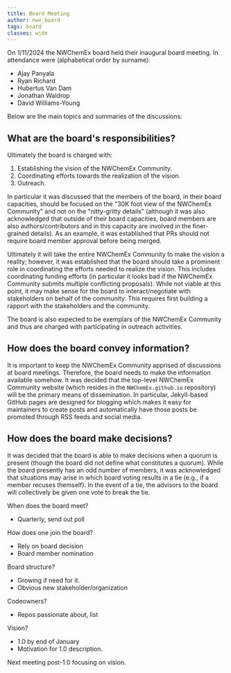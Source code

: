 ```yaml
---
title: Board Meeting
author: nwx_board
tags: board
classes: wide
---
```


On 1/11/2024 the NWChemEx board held their inaugural board meeting. In
attendance were (alphabetical order by surname):

- Ajay Panyala
- Ryan Richard
- Hubertus Van Dam
- Jonathan Waldrop
- David Williams-Young

Below are the main topics and summaries of the discussions:

## What are the board's responsibilities?

Ultimately the board is charged with:

1. Establishing the vision of the NWChemEx Community.
2. Coordinating efforts towards the realization of the vision.
3. Outreach.

In particular it was discussed that the members of the board, in their board
capacities, should be focused on the "30K foot view of the NWChemEx Community"
and not on the "nitty-gritty details" (although it was also acknowledged that
outside of their board capacities, board members are also authors/contributors
and in this capacity are involved in the finer-grained details). As an example,
it was established that PRs should not require board member approval before
being merged.

Ultimately it will take the entire NWChemEx Community to make the vision a
reality; however, it was established that the board should take a prominent
role in coordinating the efforts needed to realize the vision. This includes
coordinating funding efforts (in particular it looks bad if the NWChemEx
Community submits multiple conflicting proposals). While not viable at this
point, it may make sense for the board to interact/negotiate with stakeholders
on behalf of the community. This requires first building a rapport with the
stakeholders and the community.

The board is also expected to be exemplars of the NWChemEx Community and thus
are charged with participating in outreach activities.

## How does the board convey information?

It is important to keep the NWChemEx Community apprised of discussions at
board meetings. Therefore, the board needs to make the information available
somehow. It was decided that the top-level NWChemEx Community website (which
resides in the `NWChemEx.github.io` repository) will be the primary means of
dissemination. In particular, Jekyll-based GitHub pages are designed for
blogging which makes it easy for maintainers to create posts and automatically
have those posts be promoted through RSS feeds and social media.

## How does the board make decisions?

It was decided that the board is able to make decisions when a quorum is present
(though the board did not define what constitutes a quorum). While the board
presently has an odd number of members, it was acknowledged that situations may
arise in which board voting results in a tie (e.g., if a member recuses
themself). In the event of a tie, the advisors to the board will collectively
be given one vote to break the tie.


When does the board meet?
- Quarterly, send out poll

How does one join the board?
- Rely on board decision
- Board member nomination

Board structure?
- Growing if need for it.
- Obvious new stakeholder/organization

Codeowners?
- Repos passionate about, list

Vision?
- 1.0 by end of January
- Motivation for 1.0 description.

Next meeting post-1.0 focusing on vision.

